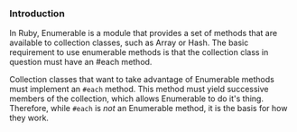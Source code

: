 ### Introduction
In Ruby, Enumerable is a module that provides a set of methods that are available to collection classes, such as Array or Hash. The basic requirement to use enumerable methods is that the collection class in question must have an #each method.

Collection classes that want to take advantage of Enumerable methods must implement an `#each` method. This method must yield successive members of the collection, which allows Enumerable to do it's thing. Therefore, while `#each` is *not* an Enumerable method, it is the basis for how they work.
